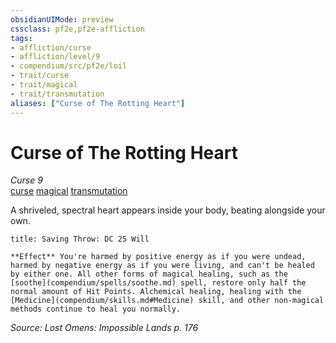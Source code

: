 ```yaml
---
obsidianUIMode: preview
cssclass: pf2e,pf2e-affliction
tags:
- affliction/curse
- affliction/level/9
- compendium/src/pf2e/loil
- trait/curse
- trait/magical
- trait/transmutation
aliases: ["Curse of The Rotting Heart"]
---
```

# Curse of The Rotting Heart
*Curse 9*  
[curse](curse.md "Curse Effect Trait")  [magical](magical.md "Magical Item Trait")  [transmutation](transmutation.md "Transmutation School Trait")  

A shriveled, spectral heart appears inside your body, beating alongside your own.

```ad-inline-affliction
title: Saving Throw: DC 25 Will

**Effect** You're harmed by positive energy as if you were undead, harmed by negative energy as if you were living, and can't be healed by either one. All other forms of magical healing, such as the [soothe](compendium/spells/soothe.md) spell, restore only half the normal amount of Hit Points. Alchemical healing, healing with the [Medicine](compendium/skills.md#Medicine) skill, and other non-magical methods continue to heal you normally.
```

*Source: Lost Omens: Impossible Lands p. 176*